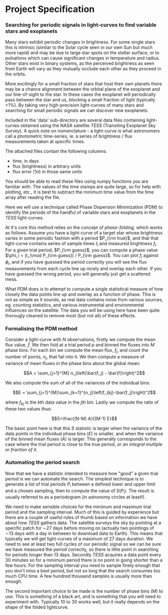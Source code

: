 # Project Specification

### Searching for periodic signals in light-curves to find variable stars and exoplanets

Many stars exhibit periodic changes in brightness. For some single stars this is intrinsic (similar to the Solar cycle seen in our own Sun but much more rapid) and may be due to large star spots on the stellar surface, or to pulsations which can cause significant changes in temperature and radius. Other stars exist in binary systems, as the perceived brightness as seen from Earth will vary as they mutually occlude each other as they proceed in the orbits.

More excitingly for a small fraction of stars that host their own planets there may be a chance alignment between the orbital plane of the exoplanet and our line-of-sight to the star. In these cases the exoplanet will periodically pass between the star and us, blocking a small fraction of light (typically <1%). By taking very high-precision light-curves of many stars and searching for small periodic signals we can discover new exoplanets. 

Included in the 'data' sub-directory are several data files containing light-curves obtained using the NASA satellite _TESS_ (Transiting Exoplanet Sky Survey). A quick note on nomenclature - a light-curve is what astronomers call a photometric time-series, ie. a series of brightness / flux measurements taken at specific times.

The attached files contain the following columns:
- time, in days
- flux (brightness) in arbtrary units
- flux error (1$\sigma$) in those same units

You should be able to read these files using numpy functions you are familiar with. The values of the time stamps are quite large, so for help with plotting, etc., it is best to subtract the minimum time value from the time array after reading the file.

Here we will use a technique called Phase Dispersion Minimization (PDM) to identify the periods of the handful of variable stars and exoplanets in the _TESS_ light-curves.

At it's core this method relies on the concept of _phase-folding,_ which works as follows. Assume you have a light-curve of a target star whose brightness varies in some periodic fashion with a period $P_{\rm true}$, and that that light-curve contains series of sample times $t_i$ and measured brightness $f_i$. For a given trial period, $P_{\rm guess}$, you can compute a phase value $\phi_i = (t_i\mod P_{\rm guess}) / P_{\rm guess}$. You can plot $f_i$ against $\phi_i$, and if you have guessed the period correctly you will see the flux measurements from each cycle line up nicely and overlay each other. If you have guessed the wrong period, you will generally just get a scattered mess.

What PDM does is to attempt to compute a single statistical  measure of how closely the data points line up and overlay as a function of phase. This is not as simple as it sounds, as real data contains noise from various sources, eg. counting statistics, and various instrumental and environmental influences on the satellite. The data you will be using here have been quite thorougly cleaned to remove most (but not all) of these effects.

### Formalising the PDM method

Consider a light-curve with $N$ observations, firstly we compute the mean flux value, $\bar{f}$. We then fold at a trial period $p$ and binned the fluxes into $M$ phase bins. For each bin we compute the mean flux, $f_j$, and count the number of points, $n_j$, that fall into it. We then compute a measure of variance of mean fluxes in the phase bins about the global mean:

$$A = \sum_{j=1}^{M} n_j\left(\bar{f_j} - \bar{f}\right)^2$$

We also compute the sum of all of the variances of the individual bins:

$$E = \sum_{j=1}^{M}\sum_{k=1}^{n_j}\left(f_{kj}-\bar{f_j}\right)^2$$

where $f_{kj}$ is the $k$th data value in the $j$th bin. Lastly we compute the ratio of these two values thus:

$$S=\frac{(N-M) A}{(M-1) E}$$

The basic point here is that this $S$ statistic is larger when the variance of the data points in the individual phase bins ($E$) is smaller, and when the variance of the binned mean fluxes ($A$) is larger. This generally corresponds to the case where the trial period is close to the true period, _or an integral multiple or fraction of it_.

### Automating the period search

Now that we have a statistic intended to measure how "good" a given trial period is we can automate the search. The simplest technique is to generate a list of trial periods $P_i$ between a defined lower and upper limit and a chosen sampling, then to compute the value of $S(P_i)$. The result is usually referred to as a periodogram (in astronomy circles at least!).

We need to make sensible choices for the minimum and maximum trial period and the sampling interval. Much of this is guided by experience but there are a couple of useful rules of thumb based on information we have about how _TESS_ gathers data. The satellite surveys the sky by pointing at a specific patch for $\sim$27 days before moving on (actually two pointings of $\sim$13 days with a day in between to download data to Earth). This means that typically we will get light-curves of a maximum of 27 days duration. We need to see at least two full cycles of our periodic signal so we can be sure we have measured the period correctly, so there is little point in searching for periods longer than 13 days. Secondly _TESS_ acquires a data point every 30 minutes so for a minimum period there is no point in going shorter than a few hours. For the sampling interval you need to sample finely enough that you don't miss a best period, but not so long that the search consumes too much CPU time. A few hundred thousand samples is usually more than enough.

The second important choice to be made is the number of phase bins ($M$) to use. This is something of a black art, and is something that you will need to experiment with. Typically 10 to 30 works well, but it really depends on the shape of the folded lightcurve.
